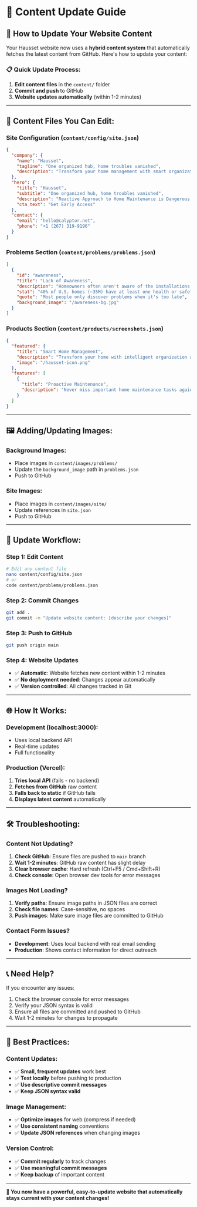 # 📝 Content Update Guide

## 🚀 How to Update Your Website Content

Your Hausset website now uses a **hybrid content system** that automatically fetches the latest content from GitHub. Here's how to update your content:

### 📋 **Quick Update Process:**

1. **Edit content files** in the `content/` folder
2. **Commit and push** to GitHub
3. **Website updates automatically** (within 1-2 minutes)

---

## 📁 **Content Files You Can Edit:**

### **Site Configuration** (`content/config/site.json`)
```json
{
  "company": {
    "name": "Hausset",
    "tagline": "One organized hub, home troubles vanished",
    "description": "Transform your home management with smart organization and proactive maintenance tracking"
  },
  "hero": {
    "title": "Hausset",
    "subtitle": "One organized hub, home troubles vanished",
    "description": "Reactive Approach to Home Maintenance is Dangerous and Costly",
    "cta_text": "Get Early Access"
  },
  "contact": {
    "email": "hello@calyptor.net",
    "phone": "+1 (267) 319-9196"
  }
}
```

### **Problems Section** (`content/problems/problems.json`)
```json
[
  {
    "id": "awareness",
    "title": "Lack of Awareness",
    "description": "Homeowners often aren't aware of the installations and systems in their homes",
    "stat": "40% of U.S. homes (~35M) have at least one health or safety hazard",
    "quote": "Most people only discover problems when it's too late",
    "background_image": "/awareness-bg.jpg"
  }
]
```

### **Products Section** (`content/products/screenshots.json`)
```json
{
  "featured": {
    "title": "Smart Home Management",
    "description": "Transform your home with intelligent organization and proactive maintenance tracking",
    "image": "/hausset-icon.png"
  },
  "features": [
    {
      "title": "Proactive Maintenance",
      "description": "Never miss important home maintenance tasks again"
    }
  ]
}
```

---

## 🖼️ **Adding/Updating Images:**

### **Background Images:**
- Place images in `content/images/problems/`
- Update the `background_image` path in `problems.json`
- Push to GitHub

### **Site Images:**
- Place images in `content/images/site/`
- Update references in `site.json`
- Push to GitHub

---

## 🔄 **Update Workflow:**

### **Step 1: Edit Content**
```bash
# Edit any content file
nano content/config/site.json
# or
code content/problems/problems.json
```

### **Step 2: Commit Changes**
```bash
git add .
git commit -m "Update website content: [describe your changes]"
```

### **Step 3: Push to GitHub**
```bash
git push origin main
```

### **Step 4: Website Updates**
- ✅ **Automatic**: Website fetches new content within 1-2 minutes
- ✅ **No deployment needed**: Changes appear automatically
- ✅ **Version controlled**: All changes tracked in Git

---

## 🌐 **How It Works:**

### **Development (localhost:3000):**
- Uses local backend API
- Real-time updates
- Full functionality

### **Production (Vercel):**
1. **Tries local API** (fails - no backend)
2. **Fetches from GitHub** raw content
3. **Falls back to static** if GitHub fails
4. **Displays latest content** automatically

---

## 🛠️ **Troubleshooting:**

### **Content Not Updating?**
1. **Check GitHub**: Ensure files are pushed to `main` branch
2. **Wait 1-2 minutes**: GitHub raw content has slight delay
3. **Clear browser cache**: Hard refresh (Ctrl+F5 / Cmd+Shift+R)
4. **Check console**: Open browser dev tools for error messages

### **Images Not Loading?**
1. **Verify paths**: Ensure image paths in JSON files are correct
2. **Check file names**: Case-sensitive, no spaces
3. **Push images**: Make sure image files are committed to GitHub

### **Contact Form Issues?**
- **Development**: Uses local backend with real email sending
- **Production**: Shows contact information for direct outreach

---

## 📞 **Need Help?**

If you encounter any issues:
1. Check the browser console for error messages
2. Verify your JSON syntax is valid
3. Ensure all files are committed and pushed to GitHub
4. Wait 1-2 minutes for changes to propagate

---

## 🎯 **Best Practices:**

### **Content Updates:**
- ✅ **Small, frequent updates** work best
- ✅ **Test locally** before pushing to production
- ✅ **Use descriptive commit messages**
- ✅ **Keep JSON syntax valid**

### **Image Management:**
- ✅ **Optimize images** for web (compress if needed)
- ✅ **Use consistent naming** conventions
- ✅ **Update JSON references** when changing images

### **Version Control:**
- ✅ **Commit regularly** to track changes
- ✅ **Use meaningful commit messages**
- ✅ **Keep backup** of important content

---

**🎉 You now have a powerful, easy-to-update website that automatically stays current with your content changes!** 